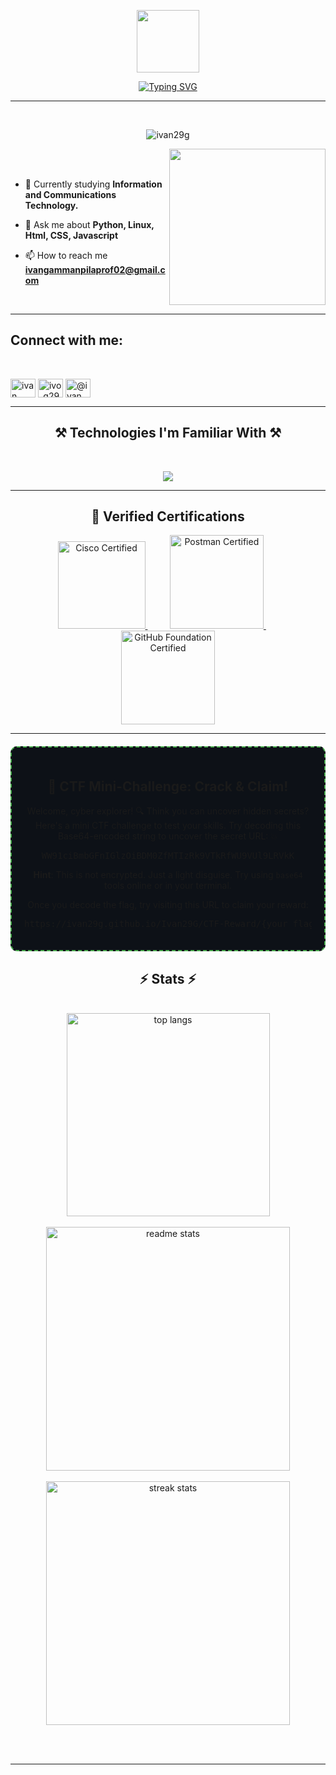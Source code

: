 <!--Banner image -->
<p align="center">
<picture><img src = "https://github.com/7oSkaaa/7oSkaaa/blob/main/Images/about_me.gif?raw=true" width = 100px></picture>
</p>

<div align="center">

[![Typing SVG](https://readme-typing-svg.herokuapp.com?font=Fira+Code&size=25&pause=1000&color=B6DE40FD&background=FFBD8500&center=true&vCenter=true&width=447&lines=Hi%2C+I'm+Ivan+Gammanpila.;IT+Student+.+.+.;Tech-Savvy+in+Cloud+%26+Security;Always+Exploring+New+Tech+%F0%9F%9A%80)](https://git.io/typing-svg)

</div>
<hr>
<br>


<!--About me-->
<p align="center"> <img src="https://komarev.com/ghpvc/?username=ivan29g&label=Profile%20views&color=0e75b6&style=flat" alt="ivan29g" /> </p>

<picture> <img align="right" src="https://github.com/7oSkaaa/7oSkaaa/blob/main/Images/Right_Side.gif?raw=true" width = 250px></picture>

<br><br>


- 🌱 Currently studying **Information and Communications Technology.**

- 💬 Ask me about **Python, Linux, Html, CSS, Javascript**

- 📫 How to reach me **ivangammanpilaprof02@gmail.com**
<br>
 <hr/>


<!-- Social Media Links -->
<h2 align="left">Connect with me:</h2>
<br>
    <p align="left">
        <a href="https://linkedin.com/in/ivan gammanpila" target="blank"><img align="center" src="https://raw.githubusercontent.com/rahuldkjain/github-profile-readme-generator/master/src/images/icons/Social/linked-in-alt.svg"alt="ivan gammanpila" height="30" width="40" /></a>
        <a href="https://instagram.com/ivo_g29" target="blank"><img align="center" src="https://raw.githubusercontent.com/rahuldkjain/github-profile-readme-generator/master/src/images/icons/Social/instagram.svg" alt="ivo_g29" height="30" width="40" /></a>
        <a href="https://medium.com/@ivangammanpila12" target="blank"><img align="center" src="https://raw.githubusercontent.com/rahuldkjain/github-profile-readme-generator/master/src/images/icons/Social/medium.svg" alt="@ivan gammanpila" height="30" width="40" /></a>
    </p>
<hr/>

<!--Tools I familiar with-->
<h2 align="center">⚒️ Technologies I'm Familiar With ⚒️</h2>
<br>
<div align="center">
  <p align="center">
  <img src="https://skillicons.dev/icons?i=python,java,html,css,javascript,linux,aws,nodejs,react,mongodb" />
  </p>

<hr/>

<h2>🏅 Verified Certifications </h2>
<div>
<p align="center">
  <a href="https://www.credly.com/badges/78b3827d-8c49-413e-a7c5-4237c9b996e9/public_url" target="blank">
    <img src="https://images.credly.com/images/68c0b94d-f6ac-40b1-a0e0-921439eb092e/image.png" alt="Cisco Certified" width="140">
  </a>
  &nbsp;&nbsp;&nbsp;&nbsp;&nbsp;&nbsp;&nbsp;&nbsp;
  <a href="https://api.badgr.io/public/assertions/-v6FvkpkTgmdAaVpysDaiw?identity__email=ivangammanpila12%40gmail.com" target="_blank">
    <img src="https://github.com/user-attachments/assets/9c5dc1ff-4838-4521-a8fb-86089adf29a9" alt="Postman Certified" width="150">
  </a>
  &nbsp;&nbsp;&nbsp;&nbsp;&nbsp;
  <a href="https://www.credly.com/badges/7537511b-0812-4dee-9504-5f8cc73400a9/public_url" target="_blank">
    <img src="https://images.credly.com/size/220x220/images/024d0122-724d-4c5a-bd83-cfe3c4b7a073/image.png" alt="GitHub Foundation Certified" width="150">
  </a>
</p>
</div>

<hr/>

<!--games zone -->
<div style="border: 2px dashed #4CAF50; border-radius: 10px; padding: 20px; margin-top: 20px; background-color: #0d1117;">

<h2>🧠 CTF Mini-Challenge: Crack & Claim!</h2>

<p>
Welcome, cyber explorer! 🔍 Think you can uncover hidden secrets? Here's a mini CTF challenge to test your skills. Try decoding this Base64-encoded string to uncover the secret URL: 💥
</p>

<pre>
WW91ciBmbGFnIGlzOiBDM0ZfMTIzRk9VTkRfWU9VUl9LRVkK
</pre>

<p><strong>Hint</strong>: This is not encrypted. Just a light disguise. Try using <code>base64</code> tools online or in your terminal.</p>

<p>Once you decode the flag, try visiting this URL to claim your reward:</p>

<pre>
https://ivan29g.github.io/Ivan29G/CTF-Reward/{your_flag}.html
</pre>

</div>

<!--My Stats -->
<h2 align="center">⚡ Stats ⚡</h2>
<br>

<div align=center>
  <div align=center>
      <img width=325 align="center" src="https://github-readme-stats.vercel.app/api/top-langs/?username=Ivan29G&hide=HTML&langs_count=8&layout=compact&theme=react&border_radius=10&size_weight=0.5&count_weight=0.5&exclude_repo=github-readme-stats" alt="top langs" />
  </div>
  <br/>
  <div align=center>
    <img width=390 src="https://github-readme-stats.vercel.app/api?username=Ivan29G&count_private=true&show_icons=true&theme=react&rank_icon=github&border_radius=10" alt="readme stats" />
  </div>
  <br/>
    <img width=390 src="https://streak-stats.demolab.com/?user=Ivan29G&count_private=true&theme=react&border_radius=10" alt="streak stats"/>   
</div>

<br/><br/>
<hr/>

